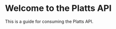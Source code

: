 # Welcome to the Platts API

This is a guide for consuming the Platts API.

```{tableofcontents}

```
